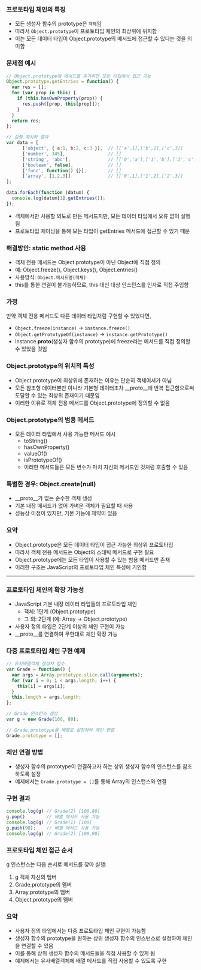 ### 프로토타입 체인의 특징

- 모든 생성자 함수의 prototype은 `객체`임
- 따라서 `Object.prototype`이 프로토타입 체인의 최상위에 위치함
- 이는 모든 데이터 타입이 Object.prototype의 메서드에 접근할 수 있다는 것을 의미함

### 문제점 예시

```jsx
// Object.prototype에 메서드를 추가하면 모든 타입에서 접근 가능
Object.prototype.getEntries = function() {
  var res = [];
  for (var prop in this) {
    if (this.hasOwnProperty(prop)) {
      res.push([prop, this[prop]]);
    }
  }
  return res;
};

// 실행 예시와 결과
var data = [
	  ['object', { a:1, b:2, c:3 }],  // [['a',1],['b',2],['c',3]]
	  ['number', 345],                // []
	  ['string', 'abc'],              // [['0','a'],['1','b'],['2','c']]
	  ['boolean', false],             // []
	  ['func', function() {}],        // []
	  ['array', [1,2,3]]              // [['0',1],['1',2],['2',3]]
];

data.forEach(function (datum) {
  console.log(datum[1].getEntries());
});
```

- 객체에서만 사용할 의도로 만든 메서드지만, 모든 데이터 타입에서 오류 없이 실행됨
- 프로토타입 체이닝을 통해 모든 타입이 getEntries 메서드에 접근할 수 있기 때문

### 해결방안: static method 사용

- 객체 전용 메서드는 Object.prototype이 아닌 Object에 직접 정의
- 예: Object.freeze(), Object.keys(), Object.entries()
- 사용방식: `Object.메서드명(객체)`
- this를 통한 연결이 불가능하므로, this 대신 대상 인스턴스를 인자로 직접 주입함

### 가정

만약 객체 전용 메서드도 다른 데이터 타입처럼 구현할 수 있었다면,

- `Object.freeze(instance)` → `instance.freeze()`
- `Object.getPrototypeOf(instance)` → `instance.getPrototype()`
- instance.__proto__(생성자 함수의 prototype)에 freeze라는 메서드를 직접 정의할 수 있었을 것임

### Object.prototype의 위치적 특성

- Object.prototype이 최상위에 존재하는 이유는 단순히 객체여서가 아님
- 모든 참조형 데이터뿐만 아니라 기본형 데이터조차 __proto__에 반복 접근함으로써 도달할 수 있는 최상위 존재이기 때문임
- 이러한 이유로 객체 전용 메서드를 Object.prototype에 정의할 수 없음

### Object.prototype의 범용 메서드

- 모든 데이터 타입에서 사용 가능한 메서드 예시
    - toString()
    - hasOwnProperty()
    - valueOf()
    - isPrototypeOf()
    - 이러한 메서드들은 모든 변수가 마치 자신의 메서드인 것처럼 호출할 수 있음

### 특별한 경우: Object.create(null)

- __proto__가 없는 순수한 객체 생성
- 기본 내장 메서드가 없어 가벼운 객체가 필요할 때 사용
- 성능상 이점이 있지만, 기본 기능에 제약이 있음

### 요약

- Object.prototype은 모든 데이터 타입이 접근 가능한 최상위 프로토타입
- 따라서 객체 전용 메서드는 Object의 스태틱 메서드로 구현 필요
- Object.prototype에는 모든 타입이 사용할 수 있는 범용 메서드만 존재
- 이러한 구조는 JavaScript의 프로토타입 체인 특성에 기인함

---

### 프로토타입 체인의 확장 가능성

- JavaScript 기본 내장 데이터 타입들의 프로토타입 체인
    - 객체: 1단계 (Object.prototype)
    - 그 외: 2단계 (예: Array → Object.prototype)
- 사용자 정의 타입은 2단계 이상의 체인 구현이 가능
- __proto__를 연결하여 무한대로 체인 확장 가능

### 다중 프로토타입 체인 구현 예제

```jsx
// 유사배열객체 생성자 함수
var Grade = function() {
  var args = Array.prototype.slice.call(arguments);
  for (var i = 0; i < args.length; i++) {
    this[i] = args[i];
  }
  this.length = args.length;
};

// Grade 인스턴스 생성
var g = new Grade(100, 80);

// Grade.prototype을 배열로 설정하여 체인 연결
Grade.prototype = [];
```

### 체인 연결 방법

- 생성자 함수의 prototype이 연결하고자 하는 상위 생성자 함수의 인스턴스를 참조하도록 설정
- 예제에서는 `Grade.prototype = []`를 통해 Array의 인스턴스와 연결

### 구현 결과

```jsx
console.log(g) // Grade(2) [100,80]
g.pop()        // 배열 메서드 사용 가능
console.log(g) // Grade(1) [100]
g.push(90);    // 배열 메서드 사용 가능
console.log(g) // Grade(2) [100,90]
```

### 프로토타입 체인 접근 순서

g 인스턴스는 다음 순서로 메서드를 찾아 실행:

1. g 객체 자신의 멤버
2. Grade.prototype의 멤버
3. Array.prototype의 멤버
4. Object.prototype의 멤버

### 요약

- 사용자 정의 타입에서는 다중 프로토타입 체인 구현이 가능함
- 생성자 함수의 prototype을 원하는 상위 생성자 함수의 인스턴스로 설정하여 체인을 연결할 수 있음
- 이를 통해 상위 생성자 함수의 메서드들을 직접 사용할 수 있게 됨
- 예제에서는 유사배열객체에 배열 메서드를 직접 사용할 수 있도록 구현